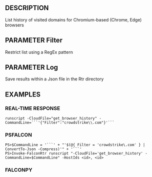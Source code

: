 ## DESCRIPTION
List history of visited domains for Chromium-based (Chrome, Edge) browsers

## PARAMETER Filter
Restrict list using a RegEx pattern

## PARAMETER Log
Save results within a Json file in the Rtr directory

## EXAMPLES

### REAL-TIME RESPONSE
```
runscript -CloudFile="get_browser_history" -CommandLine=```'{"Filter":"crowdstrike\\.com"}'```
```
### PSFALCON
```
PS>$CommandLine = '```' + "'$(@{ Filter = 'crowdstrike\.com' } | ConvertTo-Json -Compress)'" + '```'
PS>Invoke-FalconRtr runscript "-CloudFile='get_browser_history' -CommandLine=$CommandLine" -HostIds <id>, <id>
```
### FALCONPY

